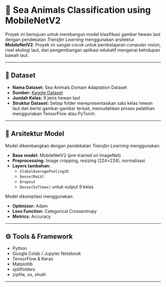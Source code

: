# 🐠 Sea Animals Classification using MobileNetV2

Proyek ini bertujuan untuk membangun model klasifikasi gambar hewan laut dengan pendekatan *Transfer Learning* menggunakan arsitektur **MobileNetV2**. Proyek ini sangat cocok untuk pembelajaran *computer vision*, riset ekologi laut, dan pengembangan aplikasi edukatif mengenai kehidupan bawah laut.

---

## 📂 Dataset

- **Nama Dataset:** Sea Animals Domain Adaptation Dataset  
- **Sumber:** [Kaggle Dataset](https://www.kaggle.com/datasets/gusanagy/sea-animals-domain-adaptation-dataset)
- **Jumlah Kelas:** 9 jenis hewan laut  
- **Struktur Dataset:** Setiap folder merepresentasikan satu kelas hewan laut dan berisi gambar-gambar terkait, memudahkan proses pelatihan menggunakan TensorFlow atau PyTorch.

---

## 🧠 Arsitektur Model

Model dikembangkan dengan pendekatan *Transfer Learning* menggunakan:

- **Base model:** MobileNetV2 (pre-trained on ImageNet)
- **Preprocessing:** Image cropping, resizing (224×224), normalisasi
- **Layers tambahan:**
  - `GlobalAveragePooling2D`
  - `Dense(ReLU)`
  - `Dropout`
  - `Dense(Softmax)` untuk output 9 kelas

Model dikompilasi menggunakan:

- **Optimizer:** Adam  
- **Loss Function:** Categorical Crossentropy  
- **Metrics:** Accuracy

---

## ⚙️ Tools & Framework

- Python
- Google Colab / Jupyter Notebook
- TensorFlow & Keras
- Matplotlib
- splitfolders
- zipfile, os, shutil

---
